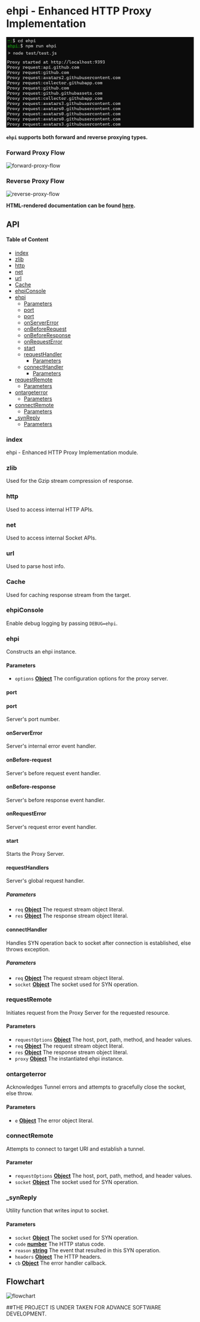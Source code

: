 # ehpi - Enhanced HTTP Proxy Implementation

![testing](./assets/test.png)

**`ehpi` supports both forward and reverse proxying types.**

### Forward Proxy Flow

![forward-proxy-flow](./assets/fpf.svg)

### Reverse Proxy Flow

![reverse-proxy-flow](./assets/rpf.svg)

**HTML-rendered documentation can be found [here](https://damanraaj.github.io/ehpi/).**

## API

<!-- Generated by documentation.js. Update this documentation by updating the source code. -->

#### Table of Content

- [index](#index)
- [zlib](#zlib)
- [http](#http)
- [net](#net)
- [url](#url)
- [Cache](#cache)
- [ehpiConsole](#ehpiconsole)
- [ehpi](#ehpi)
  - [Parameters](#parameters)
  - [port](#port)
  - [port](#port-1)
  - [onServerError](#onservererror)
  - [onBeforeRequest](#onbeforerequest)
  - [onBeforeResponse](#onbeforeresponse)
  - [onRequestError](#onrequesterror)
  - [start](#start)
  - [requestHandler](#requesthandler)
    - [Parameters](#parameters-1)
  - [connectHandler](#connecthandler)
    - [Parameters](#parameters-2)
- [requestRemote](#requestremote)
  - [Parameters](#parameters-3)
- [ontargeterror](#ontargeterror)
  - [Parameters](#parameters-4)
- [connectRemote](#connectremote)
  - [Parameters](#parameters-5)
- [\_synReply](#_synreply)
  - [Parameters](#parameters-6)

### index

ehpi - Enhanced HTTP Proxy Implementation module.

### zlib

Used for the Gzip stream compression of response.

### http

Used to access internal HTTP APIs.

### net

Used to access internal Socket APIs.

### url

Used to parse host info.

### Cache

Used for caching response stream from the target.

### ehpiConsole

Enable debug logging by passing `DEBUG=ehpi`.

### ehpi

Constructs an ehpi instance.

#### Parameters

- `options` **[Object](https://developer.mozilla.org/docs/Web/JavaScript/Reference/Global_Objects/Object)** The configuration options for the proxy server.

#### port

#### port

Server's port number.

#### onServerError

Server's internal error event handler.

#### onBefore-request

Server's before request event handler.

#### onBefore-response

Server's before response event handler.

#### onRequestError

Server's request error event handler.

#### start

Starts the Proxy Server.

#### requestHandlers

Server's global request handler.

##### Parameters

- `req` **[Object](https://developer.mozilla.org/docs/Web/JavaScript/Reference/Global_Objects/Object)** The request stream object literal.
- `res` **[Object](https://developer.mozilla.org/docs/Web/JavaScript/Reference/Global_Objects/Object)** The response stream object literal.

#### connectHandler

Handles SYN operation back to socket after connection is established, else throws exception.

##### Parameters

- `req` **[Object](https://developer.mozilla.org/docs/Web/JavaScript/Reference/Global_Objects/Object)** The request stream object literal.
- `socket` **[Object](https://developer.mozilla.org/docs/Web/JavaScript/Reference/Global_Objects/Object)** The socket used for SYN operation.

### requestRemote

Initiates request from the Proxy Server for the requested resource.

#### Parameters

- `requestOptions` **[Object](https://developer.mozilla.org/docs/Web/JavaScript/Reference/Global_Objects/Object)** The host, port, path, method, and header values.
- `req` **[Object](https://developer.mozilla.org/docs/Web/JavaScript/Reference/Global_Objects/Object)** The request stream object literal.
- `res` **[Object](https://developer.mozilla.org/docs/Web/JavaScript/Reference/Global_Objects/Object)** The response stream object literal.
- `proxy` **[Object](https://developer.mozilla.org/docs/Web/JavaScript/Reference/Global_Objects/Object)** The instantiated ehpi instance.

### ontargeterror

Acknowledges Tunnel errors and attempts to gracefully close the socket, else throw.

#### Parameters

- `e` **[Object](https://developer.mozilla.org/docs/Web/JavaScript/Reference/Global_Objects/Object)** The error object literal.

### connectRemote

Attempts to connect to target URI and establish a tunnel.

#### Parameter

- `requestOptions` **[Object](https://developer.mozilla.org/docs/Web/JavaScript/Reference/Global_Objects/Object)** The host, port, path, method, and header values.
- `socket` **[Object](https://developer.mozilla.org/docs/Web/JavaScript/Reference/Global_Objects/Object)** The socket used for SYN operation.

### \_synReply

Utility function that writes input to socket.

#### Parameters

- `socket` **[Object](https://developer.mozilla.org/docs/Web/JavaScript/Reference/Global_Objects/Object)** The socket used for SYN operation.
- `code` **[number](https://developer.mozilla.org/docs/Web/JavaScript/Reference/Global_Objects/Number)** The HTTP status code.
- `reason` **[string](https://developer.mozilla.org/docs/Web/JavaScript/Reference/Global_Objects/String)** The event that resulted in this SYN operation.
- `headers` **[Object](https://developer.mozilla.org/docs/Web/JavaScript/Reference/Global_Objects/Object)** The HTTP headers.
- `cb` **[Object](https://developer.mozilla.org/docs/Web/JavaScript/Reference/Global_Objects/Object)** The error handler callback.

## Flowchart

![flowchart](./assets/ehpi.svg)

##THE PROJECT IS UNDER TAKEN FOR ADVANCE SOFTWARE DEVELOPMENT.
